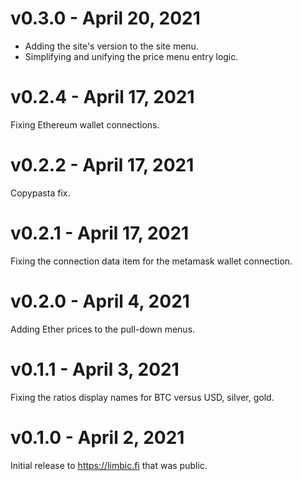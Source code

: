 # v0.3.0 - April 20, 2021

- Adding the site's version to the site menu.
- Simplifying and unifying the price menu entry logic.

# v0.2.4 - April 17, 2021

Fixing Ethereum wallet connections.

# v0.2.2 - April 17, 2021

Copypasta fix.

# v0.2.1 - April 17, 2021

Fixing the connection data item for the metamask wallet connection.

# v0.2.0 - April 4, 2021

Adding Ether prices to the pull-down menus.

# v0.1.1 - April 3, 2021

Fixing the ratios display names for BTC versus USD, silver, gold.

# v0.1.0 - April 2, 2021

Initial release to https://limbic.fi that was public.
